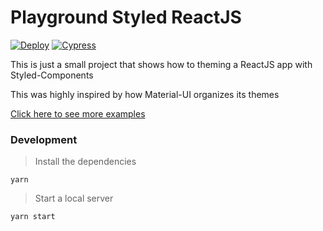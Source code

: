 # Playground Styled ReactJS


[![Deploy](https://github.com/cicerohen/playground-styled-reactjs/actions/workflows/vercel.yml/badge.svg)](https://github.com/cicerohen/playground-styled-reactjs/actions/workflows/vercel.yml)
[![Cypress](https://github.com/cicerohen/playground-styled-reactjs/actions/workflows/cypress.yml/badge.svg)](https://github.com/cicerohen/playground-styled-reactjs/actions/workflows/cypress.yml)

This is just a small project that shows how to theming a ReactJS app with Styled-Components

This was highly inspired by how Material-UI organizes its themes

[Click here to see more examples](https://github.com/cicerohen/playground)

### Development

> Install the dependencies

```
yarn
```

> Start a local server

```
yarn start
```
